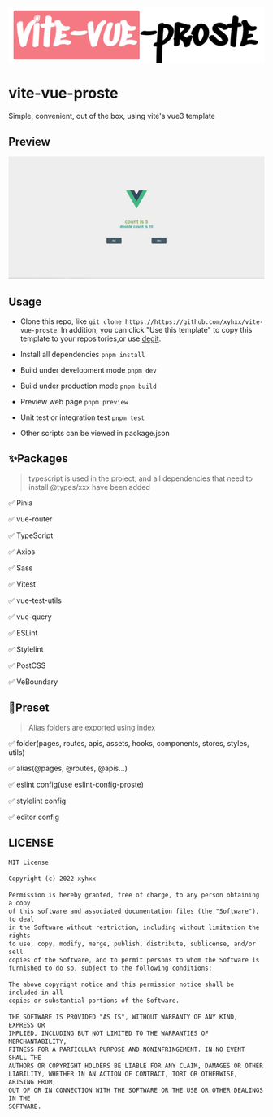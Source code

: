 <img src="https://raw.githubusercontent.com/xyhxx/program_preview/master/logo/vite-vue-proste.png" />

# vite-vue-proste

Simple, convenient, out of the box, using vite's vue3 template

## Preview

<img src="https://raw.githubusercontent.com/xyhxx/program_preview/master/vite-vue-proste/preview.png" />

## Usage

- Clone this repo, like
  `git clone https://https://github.com/xyhxx/vite-vue-proste`. In addition, you
  can click "Use this template" to copy this template to your repositories,or
  use <a href="https://github.com/Rich-Harris/degit">degit</a>.

- Install all dependencies `pnpm install`

- Build under development mode `pnpm dev`

- Build under production mode `pnpm build`

- Preview web page `pnpm preview`

- Unit test or integration test `pnpm test`

- Other scripts can be viewed in package.json

## ✨Packages

> typescript is used in the project, and all dependencies that need to install
> @types/xxx have been added

✅ Pinia

✅ vue-router

✅ TypeScript

✅ Axios

✅ Sass

✅ Vitest

✅ vue-test-utils

✅ vue-query

✅ ESLint

✅ Stylelint

✅ PostCSS

✅ VeBoundary

## 🎊Preset

> Alias folders are exported using index

✅ folder(pages, routes, apis, assets, hooks, components, stores, styles, utils)

✅ alias(@pages, @routes, @apis...)

✅ eslint config(use eslint-config-proste)

✅ stylelint config

✅ editor config

## LICENSE

```
MIT License

Copyright (c) 2022 xyhxx

Permission is hereby granted, free of charge, to any person obtaining a copy
of this software and associated documentation files (the "Software"), to deal
in the Software without restriction, including without limitation the rights
to use, copy, modify, merge, publish, distribute, sublicense, and/or sell
copies of the Software, and to permit persons to whom the Software is
furnished to do so, subject to the following conditions:

The above copyright notice and this permission notice shall be included in all
copies or substantial portions of the Software.

THE SOFTWARE IS PROVIDED "AS IS", WITHOUT WARRANTY OF ANY KIND, EXPRESS OR
IMPLIED, INCLUDING BUT NOT LIMITED TO THE WARRANTIES OF MERCHANTABILITY,
FITNESS FOR A PARTICULAR PURPOSE AND NONINFRINGEMENT. IN NO EVENT SHALL THE
AUTHORS OR COPYRIGHT HOLDERS BE LIABLE FOR ANY CLAIM, DAMAGES OR OTHER
LIABILITY, WHETHER IN AN ACTION OF CONTRACT, TORT OR OTHERWISE, ARISING FROM,
OUT OF OR IN CONNECTION WITH THE SOFTWARE OR THE USE OR OTHER DEALINGS IN THE
SOFTWARE.


```
